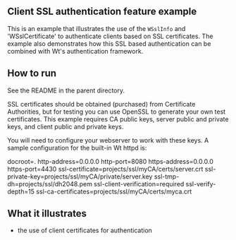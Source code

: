 Client SSL authentication feature example
-----------------------------------------

This is an example that illustrates the use of the `WSslInfo` and
'WSslCertificate' to authenticate clients based on SSL certificates.
The example also demonstrates how this SSL based authentication can
be combined with Wt's authentication framework.

How to run
----------

See the README in the parent directory.

SSL certificates should be obtained (purchased) from Certificate Authorities,
but for testing you can use OpenSSL to generate your own test certificates.
This example requires CA public keys, server public and private keys, and
client public and private keys.

You will need to configure your webserver to work with these keys. A sample
configuration for the built-in Wt httpd is:

docroot=.
http-address=0.0.0.0
http-port=8080
https-address=0.0.0.0
https-port=4430
ssl-certificate=projects/ssl/myCA/certs/server.crt
ssl-private-key=projects/ssl/myCA/private/server.key
ssl-tmp-dh=projects/ssl/dh2048.pem
ssl-client-verification=required
ssl-verify-depth=15
ssl-ca-certificates=projects/ssl/myCA/certs/myca.crt

What it illustrates
-------------------

- the use of client certificates for authentication

